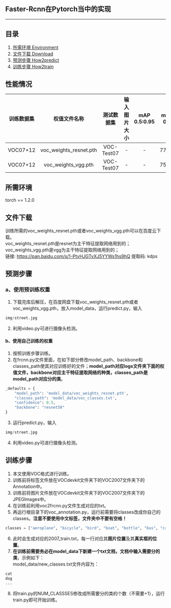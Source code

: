 ## Faster-Rcnn在Pytorch当中的实现
---

## 目录
1. [所需环境 Environment](#所需环境)
2. [文件下载 Download](#文件下载)
3. [预测步骤 How2predict](#预测步骤)
4. [训练步骤 How2train](#训练步骤)


## 性能情况
| 训练数据集 | 权值文件名称 | 测试数据集 | 输入图片大小 | mAP 0.5:0.95 | mAP 0.5 |
| :-----: | :-----: | :------: | :------: | :------: | :-----: |
| VOC07+12 | voc_weights_resnet.pth | VOC-Test07 | - | - | 77.87
| VOC07+12 | voc_weights_vgg.pth | VOC-Test07 | - | - | 75.22

## 所需环境
torch == 1.2.0

## 文件下载
训练所需的voc_weights_resnet.pth或者voc_weights_vgg.pth可以在百度云下载。  
voc_weights_resnet.pth是resnet为主干特征提取网络用到的；  
voc_weights_vgg.pth是vgg为主干特征提取网络用到的；  
链接: https://pan.baidu.com/s/1-PtvHJGTvXJ5YYWs1hs9hQ 提取码: kdps   

## 预测步骤
### a、使用预训练权重
1. 下载完库后解压，在百度网盘下载voc_weights_resnet.pth或者voc_weights_vgg.pth，放入model_data，运行predict.py，输入  
```python
img/street.jpg
```  
2. 利用video.py可进行摄像头检测。  
#### b、使用自己训练的权重
1. 按照训练步骤训练。  
2. 在frcnn.py文件里面，在如下部分修改model_path、backbone和classes_path使其对应训练好的文件；**model_path对应logs文件夹下面的权值文件，backbone对应主干特征提取网络的种类，classes_path是model_path对应分的类**。  
```python
_defaults = {
    "model_path": 'model_data/voc_weights_resnet.pth',
    "classes_path": 'model_data/voc_classes.txt',
    "confidence": 0.5,
    "backbone": "resnet50"
}
```
3. 运行predict.py，输入  
```python
img/street.jpg
```  
4. 利用video.py可进行摄像头检测。  

## 训练步骤
1. 本文使用VOC格式进行训练。  
2. 训练前将标签文件放在VOCdevkit文件夹下的VOC2007文件夹下的Annotation中。  
3. 训练前将图片文件放在VOCdevkit文件夹下的VOC2007文件夹下的JPEGImages中。  
4. 在训练前利用voc2frcnn.py文件生成对应的txt。  
5. 再运行根目录下的voc_annotation.py，运行前需要将classes改成你自己的classes。**注意不要使用中文标签，文件夹中不要有空格！**   
```python
classes = ["aeroplane", "bicycle", "bird", "boat", "bottle", "bus", "car", "cat", "chair", "cow", "diningtable", "dog", "horse", "motorbike", "person", "pottedplant", "sheep", "sofa", "train", "tvmonitor"]
```
6. 此时会生成对应的2007_train.txt，每一行对应其**图片位置**及其**真实框的位置**。  
7. **在训练前需要务必在model_data下新建一个txt文档，文档中输入需要分的类**，示例如下：   
model_data/new_classes.txt文件内容为：   
```python
cat
dog
...
```
8. 将train.py的NUM_CLASSSES修改成所需要分的类的个数（不需要+1），运行train.py即可开始训练。


